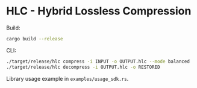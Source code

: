# HLC - Hybrid Lossless Compression

Build:

```bash
cargo build --release
```

CLI:

```bash
./target/release/hlc compress -i INPUT -o OUTPUT.hlc --mode balanced
./target/release/hlc decompress -i OUTPUT.hlc -o RESTORED
```

Library usage example in `examples/usage_sdk.rs`.